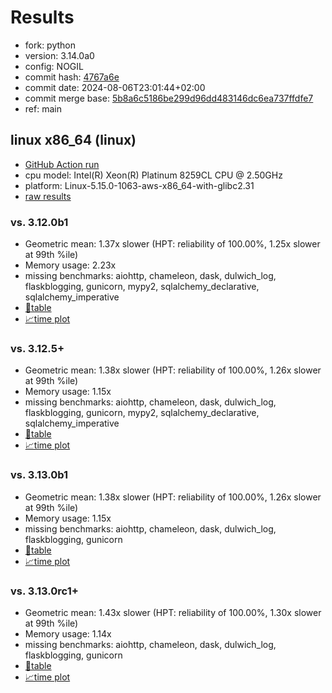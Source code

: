 # Results

- fork: python
- version: 3.14.0a0
- config: NOGIL
- commit hash: [4767a6e](https://github.com/python/cpython/commit/4767a6e)
- commit date: 2024-08-06T23:01:44+02:00
- commit merge base: [5b8a6c5186be299d96dd483146dc6ea737ffdfe7](https://github.com/python/cpython/commit/5b8a6c5186be299d96dd483146dc6ea737ffdfe7)
- ref: main

## linux x86_64 (linux)

- [GitHub Action run](https://github.com/facebookexperimental/free-threading-benchmarking/actions/runs/10275023448)
- cpu model: Intel(R) Xeon(R) Platinum 8259CL CPU @ 2.50GHz
- platform: Linux-5.15.0-1063-aws-x86_64-with-glibc2.31
- [raw results](bm-20240806-linux-x86_64-python-main-3.14.0a0-4767a6e.json)

### vs. 3.12.0b1

- Geometric mean: 1.37x slower (HPT: reliability of 100.00%, 1.25x slower at 99th %ile)
- Memory usage: 2.23x
- missing benchmarks: aiohttp, chameleon, dask, dulwich_log, flaskblogging, gunicorn, mypy2, sqlalchemy_declarative, sqlalchemy_imperative
- [📄table](bm-20240806-linux-x86_64-python-main-3.14.0a0-4767a6e-vs-3.12.0b1.md)
- [📈time plot](bm-20240806-linux-x86_64-python-main-3.14.0a0-4767a6e-vs-3.12.0b1.svg)

### vs. 3.12.5+

- Geometric mean: 1.38x slower (HPT: reliability of 100.00%, 1.26x slower at 99th %ile)
- Memory usage: 1.15x
- missing benchmarks: aiohttp, chameleon, dask, dulwich_log, flaskblogging, gunicorn, mypy2, sqlalchemy_declarative, sqlalchemy_imperative
- [📄table](bm-20240806-linux-x86_64-python-main-3.14.0a0-4767a6e-vs-3.12.5%2B.md)
- [📈time plot](bm-20240806-linux-x86_64-python-main-3.14.0a0-4767a6e-vs-3.12.5%2B.svg)

### vs. 3.13.0b1

- Geometric mean: 1.38x slower (HPT: reliability of 100.00%, 1.26x slower at 99th %ile)
- Memory usage: 1.15x
- missing benchmarks: aiohttp, chameleon, dask, dulwich_log, flaskblogging, gunicorn
- [📄table](bm-20240806-linux-x86_64-python-main-3.14.0a0-4767a6e-vs-3.13.0b1.md)
- [📈time plot](bm-20240806-linux-x86_64-python-main-3.14.0a0-4767a6e-vs-3.13.0b1.svg)

### vs. 3.13.0rc1+

- Geometric mean: 1.43x slower (HPT: reliability of 100.00%, 1.30x slower at 99th %ile)
- Memory usage: 1.14x
- missing benchmarks: aiohttp, chameleon, dask, dulwich_log, flaskblogging, gunicorn
- [📄table](bm-20240806-linux-x86_64-python-main-3.14.0a0-4767a6e-vs-3.13.0rc1%2B.md)
- [📈time plot](bm-20240806-linux-x86_64-python-main-3.14.0a0-4767a6e-vs-3.13.0rc1%2B.svg)

